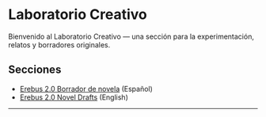 # Laboratorio Creativo

Bienvenido al Laboratorio Creativo — una sección para la experimentación, relatos y borradores originales.

## Secciones

- [Erebus 2.0 Borrador de novela](./erebus_2.0/ES/) (Español)
- [Erebus 2.0 Novel Drafts](./erebus_2.0/EN/) (English)

---

